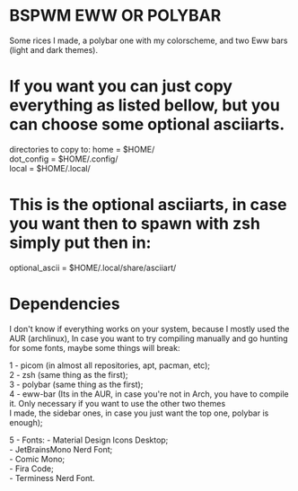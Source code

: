 # BSPWM EWW OR POLYBAR
Some rices I made, a polybar one with my colorscheme, and two Eww bars (light and dark themes).

# If you want you can just copy everything as listed bellow, but you can choose some optional asciiarts.
directories to copy to: 
home = $HOME/    
dot_config = $HOME/.config/    
local = $HOME/.local/    

# This is the optional asciiarts, in case you want then to spawn with zsh simply put then in:
optional_ascii = $HOME/.local/share/asciiart/


# Dependencies
I don't know if everything works on your system, because I mostly used the AUR (archlinux), In case you want to try compiling manually and go hunting for some fonts, maybe some things will break:

1 - picom (in almost all repositories, apt, pacman, etc);    
2 - zsh (same thing as the first);    
3 - polybar (same thing as the first);    
4 - eww-bar (Its in the AUR, in case you're not in Arch, you have to compile it. Only necessary if you want to use the other two themes    
I made, the sidebar ones, in case you just want the top one, polybar is enough);

5 - Fonts:
    - Material Design Icons Desktop;    
    - JetBrainsMono Nerd Font;    
    - Comic Mono;    
    - Fira Code;    
    - Terminess Nerd Font.
